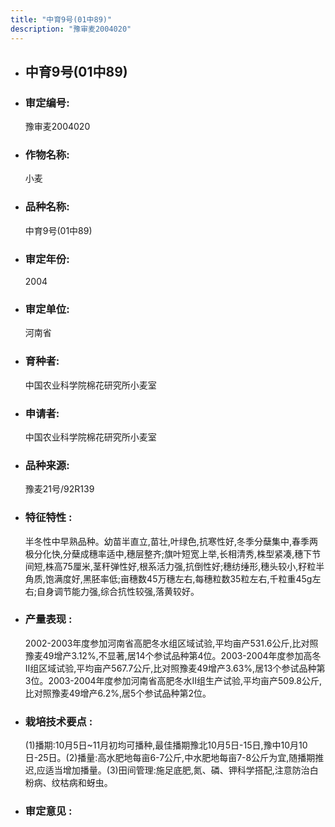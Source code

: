 ```yaml
---
title: "中育9号(01中89)"
description: "豫审麦2004020"
---
```

* ## 中育9号(01中89)
* ###  审定编号:  
   豫审麦2004020

*  ### 作物名称:  
   小麦

*   ###  品种名称: 
    中育9号(01中89)

*   ### 审定年份: 
    2004

*   ### 审定单位:  
    河南省

*   ### 育种者:  
    中国农业科学院棉花研究所小麦室

*   ### 申请者:  
    中国农业科学院棉花研究所小麦室

*   ### 品种来源:  
    豫麦21号/92R139

*   ### 特征特性 : 
    半冬性中早熟品种。幼苗半直立,苗壮,叶绿色,抗寒性好,冬季分蘖集中,春季两极分化快,分蘖成穗率适中,穗层整齐;旗叶短宽上举,长相清秀,株型紧凑,穗下节间短,株高75厘米,茎秆弹性好,根系活力强,抗倒性好;穗纺缍形,穗头较小,籽粒半角质,饱满度好,黑胚率低;亩穗数45万穗左右,每穗粒数35粒左右,千粒重45g左右;自身调节能力强,综合抗性较强,落黄较好。

*   ### 产量表现 : 
    2002-2003年度参加河南省高肥冬水组区域试验,平均亩产531.6公斤,比对照豫麦49增产3.12%,不显著,居14个参试品种第4位。2003-2004年度参加高冬Ⅱ组区域试验,平均亩产567.7公斤,比对照豫麦49增产3.63%,居13个参试品种第3位。2003-2004年度参加河南省高肥冬水Ⅱ组生产试验,平均亩产509.8公斤,比对照豫麦49增产6.2%,居5个参试品种第2位。

*   ### 栽培技术要点 : 
    (1)播期:10月5日~11月初均可播种,最佳播期豫北10月5日-15日,豫中10月10日-25日。(2)播量:高水肥地每亩6-7公斤,中水肥地每亩7-8公斤为宜,随播期推迟,应适当增加播量。(3)田间管理:施足底肥,氮、磷、钾科学搭配,注意防治白粉病、纹枯病和蚜虫。

*   ### 审定意见 : 
    
